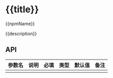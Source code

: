 # {{title}}

{{npmName}}

{{description}}

## API

| 参数名      | 说明           | 必填 | 类型        | 默认值                   | 备注  |
| ---------- | ------------- | ---- | ---------- | ----------------------- | ---- |
|            |               |      |            |                         |      |